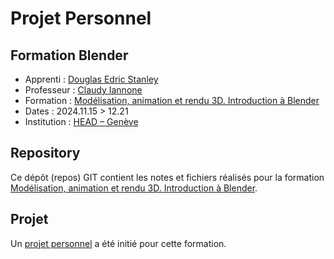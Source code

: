 # Projet Personnel
## Formation Blender

- Apprenti : [Douglas Edric Stanley](https://abstractmachine.net)
- Professeur : [Claudy Iannone](https://www.hesge.ch/head/annuaire/claudy-iannone)
- Formation : [Modélisation, animation et rendu 3D. Introduction à Blender](https://www.hesge.ch/head/formations-recherche/modelisation-animation-et-rendu-3d-introduction-blender)
- Dates : 2024.11.15 > 12.21
- Institution : [HEAD – Genève](https://www.hesge.ch/head/)

## Repository
Ce dépôt (repos) GIT contient les notes et fichiers réalisés pour la formation [Modélisation, animation et rendu 3D. Introduction à Blender](https://www.hesge.ch/head/formations-recherche/modelisation-animation-et-rendu-3d-introduction-blender).

## Projet
Un [projet personnel](/projet/readme.md) a été initié pour cette formation.
